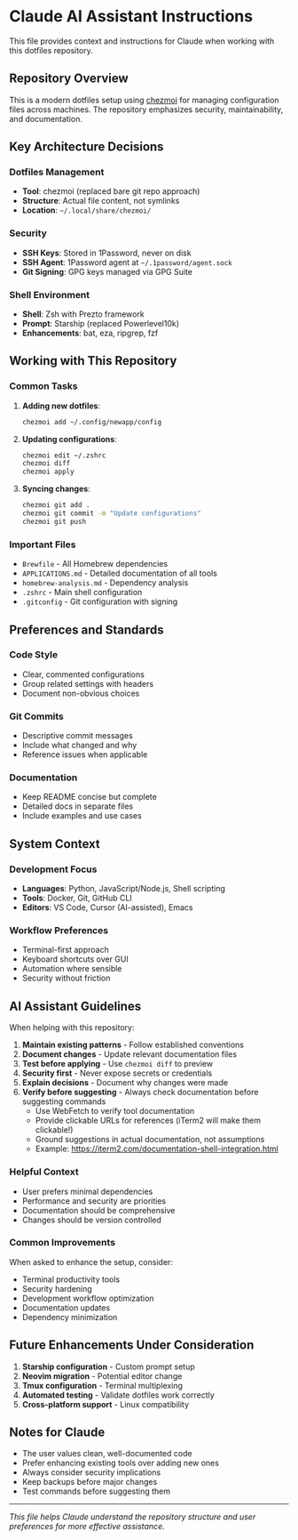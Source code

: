 # Claude AI Assistant Instructions

This file provides context and instructions for Claude when working with this dotfiles repository.

## Repository Overview

This is a modern dotfiles setup using [chezmoi](https://chezmoi.io/) for managing configuration files across machines. The repository emphasizes security, maintainability, and documentation.

## Key Architecture Decisions

### Dotfiles Management
- **Tool**: chezmoi (replaced bare git repo approach)
- **Structure**: Actual file content, not symlinks
- **Location**: `~/.local/share/chezmoi/`

### Security
- **SSH Keys**: Stored in 1Password, never on disk
- **SSH Agent**: 1Password agent at `~/.1password/agent.sock`
- **Git Signing**: GPG keys managed via GPG Suite

### Shell Environment
- **Shell**: Zsh with Prezto framework
- **Prompt**: Starship (replaced Powerlevel10k)
- **Enhancements**: bat, eza, ripgrep, fzf

## Working with This Repository

### Common Tasks

1. **Adding new dotfiles**:
   ```bash
   chezmoi add ~/.config/newapp/config
   ```

2. **Updating configurations**:
   ```bash
   chezmoi edit ~/.zshrc
   chezmoi diff
   chezmoi apply
   ```

3. **Syncing changes**:
   ```bash
   chezmoi git add .
   chezmoi git commit -m "Update configurations"
   chezmoi git push
   ```

### Important Files

- `Brewfile` - All Homebrew dependencies
- `APPLICATIONS.md` - Detailed documentation of all tools
- `homebrew-analysis.md` - Dependency analysis
- `.zshrc` - Main shell configuration
- `.gitconfig` - Git configuration with signing

## Preferences and Standards

### Code Style
- Clear, commented configurations
- Group related settings with headers
- Document non-obvious choices

### Git Commits
- Descriptive commit messages
- Include what changed and why
- Reference issues when applicable

### Documentation
- Keep README concise but complete
- Detailed docs in separate files
- Include examples and use cases

## System Context

### Development Focus
- **Languages**: Python, JavaScript/Node.js, Shell scripting
- **Tools**: Docker, Git, GitHub CLI
- **Editors**: VS Code, Cursor (AI-assisted), Emacs

### Workflow Preferences
- Terminal-first approach
- Keyboard shortcuts over GUI
- Automation where sensible
- Security without friction

## AI Assistant Guidelines

When helping with this repository:

1. **Maintain existing patterns** - Follow established conventions
2. **Document changes** - Update relevant documentation files
3. **Test before applying** - Use `chezmoi diff` to preview
4. **Security first** - Never expose secrets or credentials
5. **Explain decisions** - Document why changes were made
6. **Verify before suggesting** - Always check documentation before suggesting commands
   - Use WebFetch to verify tool documentation
   - Provide clickable URLs for references (iTerm2 will make them clickable!)
   - Ground suggestions in actual documentation, not assumptions
   - Example: https://iterm2.com/documentation-shell-integration.html

### Helpful Context

- User prefers minimal dependencies
- Performance and security are priorities
- Documentation should be comprehensive
- Changes should be version controlled

### Common Improvements

When asked to enhance the setup, consider:
- Terminal productivity tools
- Security hardening
- Development workflow optimization
- Documentation updates
- Dependency minimization

## Future Enhancements Under Consideration

1. **Starship configuration** - Custom prompt setup
2. **Neovim migration** - Potential editor change
3. **Tmux configuration** - Terminal multiplexing
4. **Automated testing** - Validate dotfiles work correctly
5. **Cross-platform support** - Linux compatibility

## Notes for Claude

- The user values clean, well-documented code
- Prefer enhancing existing tools over adding new ones
- Always consider security implications
- Keep backups before major changes
- Test commands before suggesting them

---

*This file helps Claude understand the repository structure and user preferences for more effective assistance.*